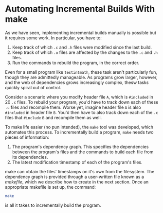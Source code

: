 # Automating Incremental Builds With make

As we have seen, implementing incremental builds manually is possible but it requires some work. In particular, you have to:

1. Keep track of which `.c` and `.h` files were modified since the last build.
2. Keep track of which `.o` files are affected by the changes to the `.c` and `.h` files.
3. Run the commands to rebuild the program, in the correct order.

Even for a small program like `testintmath`, these task aren't particularly fun, though they are admittedly manageable. As programs grow larger, however, and the web of dependencies grows increasingly complex, thesw tasks quickly spiral out of control.

Consider a scenario where you modify header file `A`, which is `#included` in 20 `.c` files. To rebuild your program, you'd have to track down each of these `.c` files and recompile them. Worse yet, imagine header file `A` is also `#included` in header file `B`. You'd then have to also track down each of the `.c` files that `#include` `B` and recompile them as well.

To make life easier (no pun intended), the `make` tool was developed, which automates this process. To incrementally build a program, `make` needs two pieces of information:

1. The program's dependency graph. This specifies the dependencies between the program's files and the commands to build each file from its dependencies.
2. The latest modification timestamp of each of the program's files.

make can obtain the files' timestamps on it's own from the filesystem. The dependency graph is provided through a user-written file known as a _makefile_, which we describe how to create in the next section. Once an appropriate makefile is set up, the command:

```bash
make
```

is all it takes to incrementally build the program.
